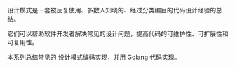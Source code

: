 设计模式是一套被反复使用、多数人知晓的、经过分类编目的代码设计经验的总结。

它们可以帮助软件开发者解决常见的设计问题，提高代码的可维护性、可扩展性和可复用性。

本系列总结常见的 设计模式编码实现，并用 Golang 代码实现。